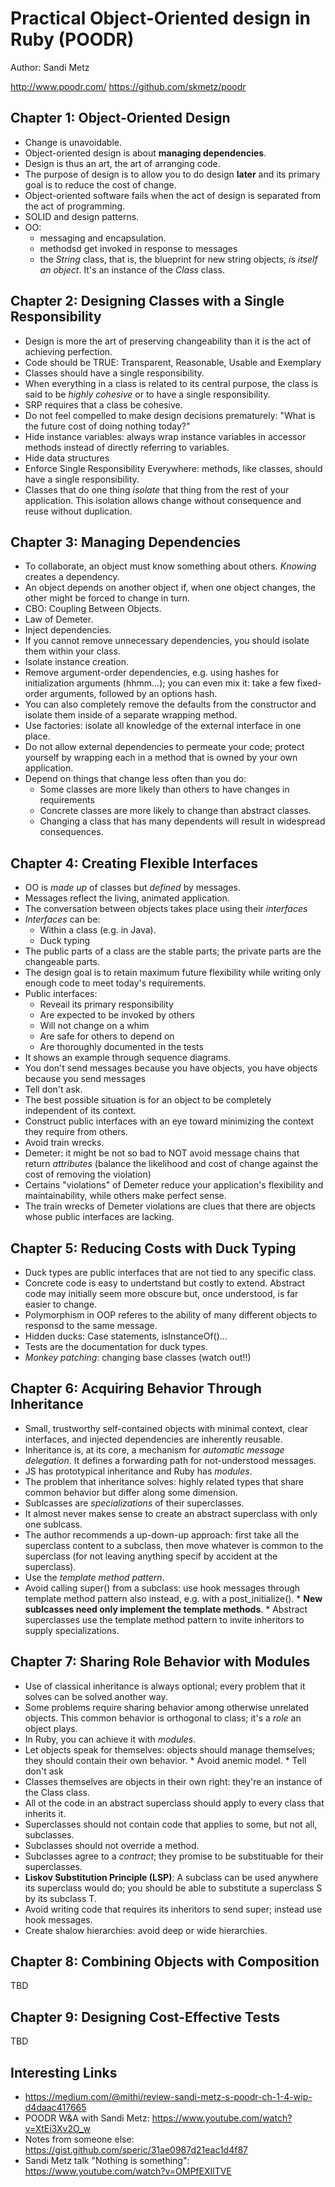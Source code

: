 # Practical Object-Oriented design in Ruby (POODR)

Author: Sandi Metz

http://www.poodr.com/
https://github.com/skmetz/poodr


## Chapter 1: Object-Oriented Design
* Change is unavoidable.
* Object-oriented design is about **managing dependencies**.
* Design is thus an art, the art of arranging code.
* The purpose of design is to allow you to do design **later** and its primary goal is to reduce the cost of change.
* Object-oriented software fails when the act of design is separated from the act of programming.
* SOLID and design patterns.
* OO: 
    * messaging and encapsulation.
    * methodsd get invoked in response to messages
    * the *String* class, that is, the blueprint for new string objects, *is itself an object*. It's an instance of the *Class* class.

## Chapter 2: Designing Classes with a Single Responsibility
* Design is more the art of preserving changeability than it is the act of achieving perfection.
* Code should be TRUE: Transparent, Reasonable, Usable and Exemplary
* Classes should have a single responsibility.
* When everything in a class is related to its central purpose, the class is said to be *highly cohesive* or to have a single responsibility.
* SRP requires that a class be cohesive.
* Do not feel compelled to make design decisions prematurely: "What is the future cost of doing nothing today?"
* Hide instance variables: always wrap instance variables in accessor methods instead of directly referring to variables.
* Hide data structures
* Enforce Single Responsibility Everywhere: methods, like classes, should have a single responsibility.
* Classes that do one thing *isolate* that thing from the rest of your application. This isolation allows change without consequence and reuse without duplication.


## Chapter 3: Managing Dependencies
* To collaborate, an object must know something about others. *Knowing* creates a dependency.
* An object depends on another object if, when one object changes, the other might be forced to change in turn.
* CBO: Coupling Between Objects.
* Law of Demeter.
* Inject dependencies.
* If you cannot remove unnecessary dependencies, you should isolate them within your class.
* Isolate instance creation.
* Remove argument-order dependencies, e.g. using hashes for initialization arguments (hhmm...); you can even mix it: take a few fixed-order arguments, followed by an options hash.
* You can also completely remove the defaults from the constructor and isolate them inside of a separate wrapping method.
* Use factories: isolate all knowledge of the external interface in one place.
* Do not allow external dependencies to permeate your code; protect yourself by wrapping each in a method that is owned by your own application.
* Depend on things that change less often than you do:
    * Some classes are more likely than others to have changes in requirements
    * Concrete classes are more likely to change than abstract classes.
    * Changing a class that has many dependents will result in widespread consequences.
      

## Chapter 4: Creating Flexible Interfaces
* OO is *made up* of classes but *defined* by messages.
* Messages reflect the living, animated application.
* The conversation between objects takes place using their *interfaces*
* *Interfaces* can be:
    * Within a class (e.g. in Java).
    * Duck typing
* The public parts of a class are the stable parts; the private parts are the changeable parts.
* The design goal is to retain maximum future flexibility while writing only enough code to meet today's requirements.
* Public interfaces:
    * Reveail its primary responsibility
    * Are expected to be invoked by others
    * Will not change on a whim
    * Are safe for others to depend on
    * Are thoroughly documented in the tests
* It shows an example through sequence diagrams.
* You don't send messages because you have objects, you have objects because you send messages
* Tell don't ask.
* The best possible situation is for an object to be completely independent of its context.
* Construct public interfaces with an eye toward minimizing the context they require from others.
* Avoid train wrecks.
* Demeter: it might be not so bad to NOT avoid message chains that return *attributes* (balance the likelihood and cost of change against the cost of removing the violation)
* Certains "violations" of Demeter reduce your application's flexibility and maintainability, while others make perfect sense.
* The train wrecks of Demeter violations are clues that there are objects whose public interfaces are lacking.


## Chapter 5: Reducing Costs with Duck Typing
* Duck types are public interfaces that are not tied to any specific class.
* Concrete code is easy to undertstand but costly to extend. Abstract code may initially seem more obscure but, once understood, is far easier to change.
* Polymorphism in OOP referes to the ability of many different objects to responsd to the same message.
* Hidden ducks: Case statements, isInstanceOf()...
* Tests are the documentation for duck types.
* *Monkey patching*: changing base classes (watch out!!)


## Chapter 6: Acquiring Behavior Through Inheritance
* Small, trustworthy self-contained objects with minimal context, clear interfaces, and injected dependencies are inherently reusable.
* Inheritance is, at its core, a mechanism for *automatic message delegation*. It defines a forwarding path for not-understood messages.
* JS has prototypical inheritance and Ruby has *modules*.
* The problem that inheritance solves: highly related types that share common behavior but differ along some dimension.
* Sublcasses are *specializations* of their superclasses.
* It almost never makes sense to create an abstract superclass with only one sublcass.
* The author recommends a up-down-up approach: first take all the superclass content to a subclass, then move whatever is common to the superclass (for not leaving anything specif by accident at the superclass).
* Use the *template method pattern*.
* Avoid calling super() from a subclass: use hook messages through template method pattern also instead, e.g. with a post_initialize(). 
      * **New sublcasses need only implement the template methods**.
      * Abstract superclasses use the template method pattern to invite inheritors to supply specializations.
      

## Chapter 7: Sharing Role Behavior with Modules
* Use of classical inheritance is always optional; every problem that it solves can be solved another way.
* Some problems require sharing behavior among otherwise unrelated objects. This common behavior is orthogonal to class; it's a *role* an object plays.
* In Ruby, you can achieve it with *modules*.
* Let objects speak for themselves: objects should manage themselves; they should contain their own behavior.
      * Avoid anemic model.
      * Tell don't ask
* Classes themselves are objects in their own right: they're an instance of the Class class.
* All ot the code in an abstract superclass should apply to every class that inherits it.
* Superclasses should not contain code that applies to some, but not all, subclasses.
* Subclasses should not override a method.
* Subclasses agree to a *contract*; they promise to be substituable for their superclasses.
* **Liskov Substitution Principle (LSP)**: A subclass can be used anywhere its superclass would do; you should be able to substitute a superclass S by its subclass T.
* Avoid writing code that requires its inheritors to send super; instead use hook messages.
* Create shalow hierarchies: avoid deep or wide hierarchies.


## Chapter 8: Combining Objects with Composition
TBD


## Chapter 9: Designing Cost-Effective Tests
TBD


## Interesting Links
* https://medium.com/@mithi/review-sandi-metz-s-poodr-ch-1-4-wip-d4daac417665
* POODR W&A with Sandi Metz: https://www.youtube.com/watch?v=XtEi3Xv2O_w
* Notes from someone else: https://gist.github.com/speric/31ae0987d21eac1d4f87
* Sandi Metz talk "Nothing is something": https://www.youtube.com/watch?v=OMPfEXIlTVE
